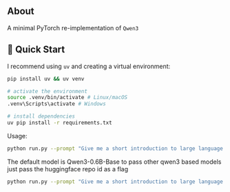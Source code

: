 ## About

A minimal PyTorch re-implementation of `Qwen3`

## 🦋 Quick Start

I recommend using `uv` and creating a virtual environment:

```bash
pip install uv && uv venv

# activate the environment
source .venv/bin/activate # Linux/macOS
.venv\Scripts\activate # Windows

# install dependencies
uv pip install -r requirements.txt
```


Usage:

```bash
python run.py --prompt "Give me a short introduction to large language models."
```

The default model is Qwen3-0.6B-Base to pass other qwen3 based models just pass the huggingface repo id as a flag

```bash
python run.py --prompt "Give me a short introduction to large language models." --repo_id "Qwen/Qwen3-1.7B-Base"
```